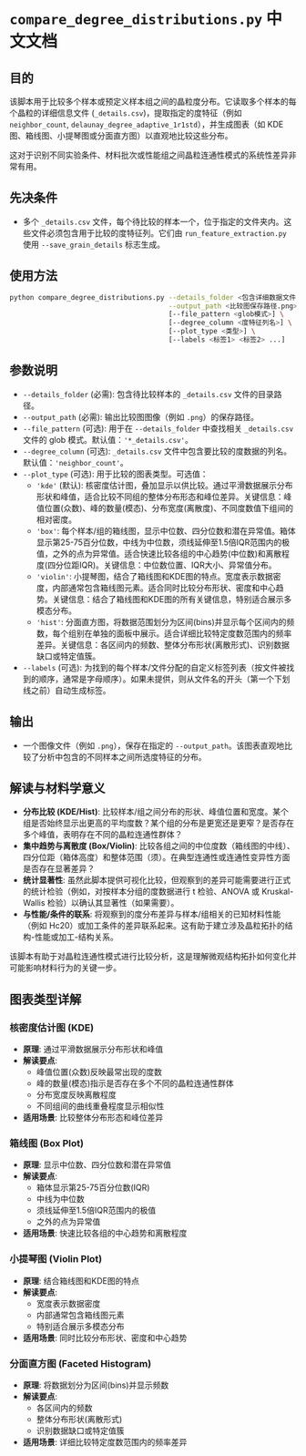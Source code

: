 # `compare_degree_distributions.py` 中文文档

## 目的

该脚本用于比较多个样本或预定义样本组之间的晶粒度分布。它读取多个样本的每个晶粒的详细信息文件 (`_details.csv`)，提取指定的度特征（例如 `neighbor_count`, `delaunay_degree_adaptive_1r1std`），并生成图表（如 KDE 图、箱线图、小提琴图或分面直方图）以直观地比较这些分布。

这对于识别不同实验条件、材料批次或性能组之间晶粒连通性模式的系统性差异非常有用。

## 先决条件

*   多个 `_details.csv` 文件，每个待比较的样本一个，位于指定的文件夹内。这些文件必须包含用于比较的度特征列。它们由 `run_feature_extraction.py` 使用 `--save_grain_details` 标志生成。

## 使用方法

```bash
python compare_degree_distributions.py --details_folder <包含详细数据文件的文件夹路径> \
                                       --output_path <比较图保存路径.png> \
                                       [--file_pattern <glob模式>] \
                                       [--degree_column <度特征列名>] \
                                       [--plot_type <类型>] \
                                       [--labels <标签1> <标签2> ...]
```

## 参数说明

*   `--details_folder` (必需): 包含待比较样本的 `_details.csv` 文件的目录路径。
*   `--output_path` (必需): 输出比较图图像（例如 `.png`）的保存路径。
*   `--file_pattern` (可选): 用于在 `--details_folder` 中查找相关 `_details.csv` 文件的 glob 模式。默认值：`'*_details.csv'`。
*   `--degree_column` (可选): `_details.csv` 文件中包含要比较的度数据的列名。默认值：`'neighbor_count'`。
*   `--plot_type` (可选): 用于比较的图表类型。可选值：
    *   `'kde'` (默认): 核密度估计图，叠加显示以供比较。通过平滑数据展示分布形状和峰值，适合比较不同组的整体分布形态和峰位差异。关键信息：峰值位置(众数)、峰的数量(模态)、分布宽度(离散度)、不同度数值下组间的相对密度。
    *   `'box'`: 每个样本/组的箱线图，显示中位数、四分位数和潜在异常值。箱体显示第25-75百分位数，中线为中位数，须线延伸至1.5倍IQR范围内的极值，之外的点为异常值。适合快速比较各组的中心趋势(中位数)和离散程度(四分位距IQR)。关键信息：中位数位置、IQR大小、异常值分布。
    *   `'violin'`: 小提琴图，结合了箱线图和KDE图的特点。宽度表示数据密度，内部通常包含箱线图元素。适合同时比较分布形状、密度和中心趋势。关键信息：结合了箱线图和KDE图的所有关键信息，特别适合展示多模态分布。
    *   `'hist'`: 分面直方图，将数据范围划分为区间(bins)并显示每个区间内的频数，每个组别在单独的面板中展示。适合详细比较特定度数范围内的频率差异。关键信息：各区间内的频数、整体分布形状(离散形式)、识别数据缺口或特定值簇。
*   `--labels` (可选): 为找到的每个样本/文件分配的自定义标签列表（按文件被找到的顺序，通常是字母顺序）。如果未提供，则从文件名的开头（第一个下划线之前）自动生成标签。

## 输出

*   一个图像文件（例如 `.png`），保存在指定的 `--output_path`。该图表直观地比较了分析中包含的不同样本之间所选度特征的分布。

## 解读与材料学意义

*   **分布比较 (KDE/Hist)**: 比较样本/组之间分布的形状、峰值位置和宽度。某个组是否始终显示出更高的平均度数？某个组的分布是更宽还是更窄？是否存在多个峰值，表明存在不同的晶粒连通性群体？
*   **集中趋势与离散度 (Box/Violin)**: 比较各组之间的中位度数（箱线图的中线）、四分位距（箱体高度）和整体范围（须）。在典型连通性或连通性变异性方面是否存在显著差异？
*   **统计显著性**: 虽然此脚本提供可视化比较，但观察到的差异可能需要进行正式的统计检验（例如，对按样本分组的度数据进行 t 检验、ANOVA 或 Kruskal-Wallis 检验）以确认其显著性（如果需要）。
*   **与性能/条件的联系**: 将观察到的度分布差异与样本/组相关的已知材料性能（例如 Hc20）或加工条件的差异联系起来。这有助于建立涉及晶粒拓扑的结构-性能或加工-结构关系。

该脚本有助于对晶粒连通性模式进行比较分析，这是理解微观结构拓扑如何变化并可能影响材料行为的关键一步。

## 图表类型详解

### 核密度估计图 (KDE)
- **原理**: 通过平滑数据展示分布形状和峰值
- **解读要点**: 
  - 峰值位置(众数)反映最常出现的度数
  - 峰的数量(模态)指示是否存在多个不同的晶粒连通性群体
  - 分布宽度反映离散程度
  - 不同组间的曲线重叠程度显示相似性
- **适用场景**: 比较整体分布形态和峰位差异

### 箱线图 (Box Plot)
- **原理**: 显示中位数、四分位数和潜在异常值
- **解读要点**:
  - 箱体显示第25-75百分位数(IQR)
  - 中线为中位数
  - 须线延伸至1.5倍IQR范围内的极值
  - 之外的点为异常值
- **适用场景**: 快速比较各组的中心趋势和离散程度

### 小提琴图 (Violin Plot)
- **原理**: 结合箱线图和KDE图的特点
- **解读要点**:
  - 宽度表示数据密度
  - 内部通常包含箱线图元素
  - 特别适合展示多模态分布
- **适用场景**: 同时比较分布形状、密度和中心趋势

### 分面直方图 (Faceted Histogram)
- **原理**: 将数据划分为区间(bins)并显示频数
- **解读要点**:
  - 各区间内的频数
  - 整体分布形状(离散形式)
  - 识别数据缺口或特定值簇
- **适用场景**: 详细比较特定度数范围内的频率差异
